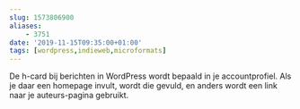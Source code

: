 ```yaml
---
slug: 1573806900
aliases:
    - 3751
date: '2019-11-15T09:35:00+01:00'
tags: [wordpress,indieweb,microformats]
---
```

De h-card bij berichten in WordPress wordt bepaald in je accountprofiel. Als je daar een homepage invult, wordt die gevuld, en anders wordt een link naar je auteurs-pagina gebruikt.